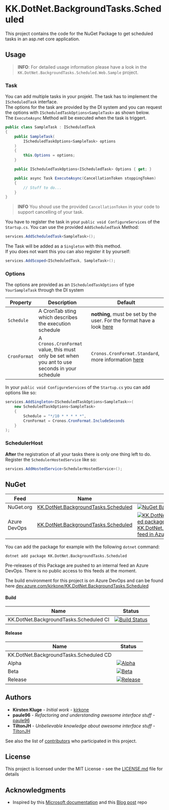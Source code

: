 # KK.DotNet.BackgroundTasks.Scheduled

This project contains the code for the NuGet Package to get scheduled tasks in an asp.net core application.  

## Usage

> **INFO**: For detailed usage information please have a look in the `KK.DotNet.BackgroundTasks.Scheduled.Web.Sample` project.

### Task

You can add multiple tasks in your projekt. The task has to implement the `IScheduledTask` interface.  
The options for the task are provided by the DI system and you can request the options with `IScheduledTaskOptions<SampleTask>` as shown below.  
The `ExecuteAsync` Method will be executed when the task is triggert.

```C#
public class SampleTask : IScheduledTask
{
    public SampleTask(
        IScheduledTaskOptions<SampleTask> options
    )
    {
        this.Options = options;           
    }

    public IScheduledTaskOptions<IScheduledTask> Options { get; }

    public async Task ExecuteAsync(CancellationToken stoppingToken)
    {
        // Stuff to do...
    }
}
```

> **INFO** You shoud use the provided `CancellationToken` in your code to support cancelling of your task.

You have to register the task in your `public void ConfigureServices` of the `Startup.cs`. You can use the provided `AddScheduledTask` Method:

```C#
services.AddScheduledTask<SampleTask>();
```

The Task will be added as a `Singleton` with this method.  
If you does not want this you can also register it by yourself:

```C#
services.AddScoped<IScheduledTask, SampleTask>();
```


### Options

The options are provided as an `IScheduledTaskOptions` of type `YourSampleTask` through the DI system

| Property | Description | Default |
| --- | --- | --- |
| `Schedule` | A CronTab sting which describes the execution schedule | **nothing**, must be set by the user. For the format have a look [here](https://github.com/HangfireIO/Cronos#cron-format) |
| `CronFormat` | A `Cronos.CronFormat` value, this must only be set when you ant to use seconds in your schedule | `Cronos.CronFormat.Standard`, more information [here](https://github.com/HangfireIO/Cronos) |

In your `public void ConfigureServices` of the `Startup.cs` you can add options like so:

```C#
services.AddSingleton<IScheduledTaskOptions<SampleTask>>(
    new ScheduledTaskOptions<SampleTask>
    {
        Schedule = "*/10 * * * * *",
        CronFormat = Cronos.CronFormat.IncludeSeconds
    }
);
```

### SchedulerHost

**After** the registration of all your tasks there is only one thing left to do.  
Register the `SchedulerHostedService` like so:

```C#
services.AddHostedService<SchedulerHostedService>();
```

## NuGet

| Feed | Name | Status |
| --- | --- | --- |
| NuGet.org | [KK.DotNet.BackgroundTasks.Scheduled](https://www.nuget.org/packages/KK.DotNet.BackgroundTasks.Scheduled/) | [![NuGet Badge](https://img.shields.io/nuget/v/KK.DotNet.BackgroundTasks.Scheduled.svg)](https://www.nuget.org/packages/KK.DotNet.BackgroundTasks.Scheduled/) |
| Azure DevOps | [KK.DotNet.BackgroundTasks.Scheduled](https://dev.azure.com/kirkone/KK.DotNet.BackgroundTasks.Scheduled/_packaging?_a=package&feed=70450bc2-9936-4d1b-b153-be005873090e&package=f46d7f0d-1a7b-4006-8177-46359dcf8ad5) | [![KK.DotNet.BackgroundTasks.Scheduled package in KK.DotNet.BackgroundTasks.Scheduled feed in Azure Artifacts](https://feeds.dev.azure.com/kirkone/_apis/public/Packaging/Feeds/d2b0f7d3-06ab-484c-84ed-49af019c20c0/Packages/26191217-af92-48b4-ab59-8ce125f02723/Badge)](https://dev.azure.com/kirkone/KK.DotNet.BackgroundTasks.Scheduled/_packaging?_a=package&feed=d2b0f7d3-06ab-484c-84ed-49af019c20c0&package=26191217-af92-48b4-ab59-8ce125f02723&preferRelease=true) |

You can add the package for example with the following `dotnet` command:

```Shell
dotnet add package KK.DotNet.BackgroundTasks.Scheduled
```

Pre-releases of this Package are pushed to an internal feed an Azure DevOps. There is no public access to this feeds at the moment.

The build environment for this project is on Azure DevOps and can be found here [dev.azure.com/kirkone/KK.DotNet.BackgroundTasks.Scheduled](https://dev.azure.com/kirkone/KK.DotNet.BackgroundTasks.Scheduled/_build)

#### Build

| Name | Status |
| --- | --- |
| KK.DotNet.BackgroundTasks.Scheduled CI | [![Build Status](https://dev.azure.com/kirkone/KK.DotNet.BackgroundTasks.Scheduled/_apis/build/status/KK.DotNet.BackgroundTasks.Scheduled%20CI?branchName=master)](https://dev.azure.com/kirkone/KK.DotNet.BackgroundTasks.Scheduled/_build/latest?definitionId=30&branchName=master) |

#### Release

| Name | Status |
| --- | --- |
| KK.DotNet.BackgroundTasks.Scheduled CD | |
| Alpha | [![Alpha](https://vsrm.dev.azure.com/kirkone/_apis/public/Release/badge/b1423fc9-d9b5-4555-8599-ff7a1fdea8f9/2/2)](https://dev.azure.com/kirkone/KK.DotNet.BackgroundTasks.Scheduled/_release?view=all&definitionId=2&_a=releases) |
| Beta | [![Beta](https://vsrm.dev.azure.com/kirkone/_apis/public/Release/badge/b1423fc9-d9b5-4555-8599-ff7a1fdea8f9/2/3)](https://dev.azure.com/kirkone/KK.DotNet.BackgroundTasks.Scheduled/_release?view=all&definitionId=2&_a=releases) |
| Release | [![Release](https://vsrm.dev.azure.com/kirkone/_apis/public/Release/badge/b1423fc9-d9b5-4555-8599-ff7a1fdea8f9/2/4)](https://dev.azure.com/kirkone/KK.DotNet.BackgroundTasks.Scheduled/_release?view=all&definitionId=2&_a=releases) |


## Authors

-   **Kirsten Kluge** - _Initial work_ - [kirkone](https://github.com/kirkone)
-   **paule96** - _Refactoring and understanding awesome interface stuff_ - [paule96](https://github.com/paule96)
-   **TiltonJH** - _Unbelievable knowledge about awesome interface stuff_ - [TiltonJH](https://github.com/TiltonJH)

See also the list of [contributors](https://github.com/kirkone/KK.DotNet.BackgroundTasks.Scheduled/graphs/contributors) who participated in this project.

## License

This project is licensed under the MIT License - see the [LICENSE.md](LICENSE.md) file for details

## Acknowledgments

-   Inspired by this [Microsoft documentation](https://docs.microsoft.com/en-us/aspnet/core/fundamentals/host/hosted-services?view=aspnetcore-2.2) and this [Blog post](https://blog.maartenballiauw.be/post/2017/08/01/building-a-scheduled-cache-updater-in-aspnet-core-2.html) repo
